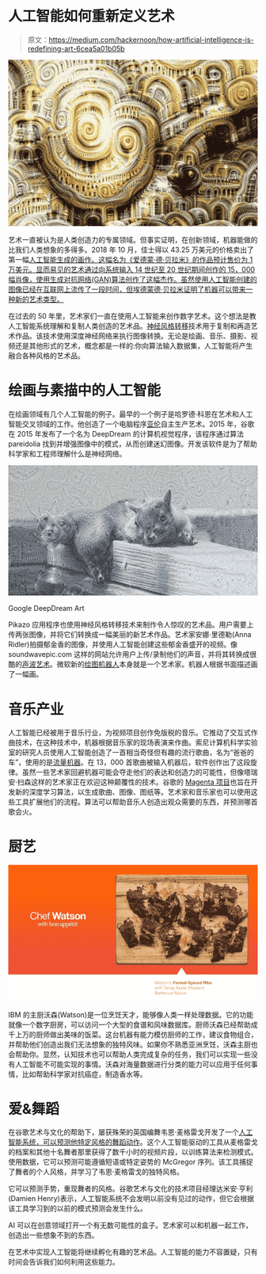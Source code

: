 # 人工智能如何重新定义艺术

> 原文：<https://medium.com/hackernoon/how-artificial-intelligence-is-redefining-art-6cea5a01b05b>

![](img/a6e4265f9102a9c718911c9b38a6c717.png)

艺术一直被认为是人类创造力的专属领域。但事实证明，在创新领域，机器能做的比我们人类想象的多得多。2018 年 10 月，佳士得以 43.25 万美元的价格卖出了第一幅[人工智能生成的画作。这幅名为《爱德蒙·德·贝拉米》的作品预计售价为 1 万美元。显而易见的艺术通过向系统输入 14 世纪至 20 世纪期间创作的 15，000 幅肖像，使用生成对抗网络(GAN)算法创作了这幅杰作。虽然使用人工智能创建的图像已经在互联网上流传了一段时间，但埃德蒙德·贝拉米证明了机器可以带来一种新的艺术类型。](https://www.christies.com/features/A-collaboration-between-two-artists-one-human-one-a-machine-9332-1.aspx)

在过去的 50 年里，艺术家们一直在使用人工智能来创作数字艺术。这个想法是教人工智能系统理解和复制人类创造的艺术品。[神经风格转移](https://en.wikipedia.org/wiki/Neural_Style_Transfer)技术用于复制和再造艺术作品。该技术使用深度神经网络来执行图像转换。无论是绘画、音乐、摄影、视频还是其他形式的艺术，概念都是一样的:你向算法输入数据集，人工智能将产生融合各种风格的艺术品。

# 绘画与素描中的人工智能

在绘画领域有几个人工智能的例子。最早的一个例子是哈罗德·科恩在艺术和人工智能交叉领域的工作。他创造了一个电脑程序[亚伦](https://en.wikipedia.org/wiki/AARON)自主生产艺术。2015 年，谷歌在 2015 年发布了一个名为 DeepDream 的计算机视觉程序，该程序通过算法 pareidolia 找到并增强图像中的模式，从而创建迷幻图像。开发该软件是为了帮助科学家和工程师理解什么是神经网络。

![](img/61c9ad12c2c65772ecab353fa2d9b7df.png)

Google DeepDream Art

Pikazo 应用程序也使用神经风格转移技术来制作令人惊叹的艺术品。用户需要上传两张图像，并将它们转换成一幅美丽的新艺术作品。艺术家安娜·里德勒(Anna Ridler)拍摄郁金香的图像，并使用人工智能创建这些郁金香盛开的视频。像 soundwavepic.com 这样的网站允许用户上传/录制他们的声音，并将其转换成很酷的[声波艺术](https://www.soundwavepic.com)。微软新的[绘图机器人](https://techcrunch.com/2018/01/18/microsofts-new-drawing-bot-is-an-a-i-artist/)本身就是一个艺术家。机器人根据书面描述画了一幅画。

# 音乐产业

人工智能已经被用于音乐行业，为视频项目创作免版税的音乐。它推动了交互式作曲技术，在这种技术中，机器根据音乐家的现场表演来作曲。索尼计算机科学实验室的研究人员使用人工智能创造了一首相当奇怪但有趣的流行歌曲，名为“爸爸的车”，使用的是[流量机器](https://www.seeker.com/tech/artificial-intelligence/inside-flow-machines-the-lab-thats-composing-the-first-ai-generated-pop-album)。在 13，000 首歌曲被输入机器后，软件创作出了这段旋律。虽然一些艺术家回避机器可能会夺走他们的表达和创造力的可能性，但像塔瑞安·扫森这样的艺术家正在欢迎这种颠覆性的技术。谷歌的 [Magenta 项目](https://ai.google/research/teams/brain/magenta/)也旨在开发新的深度学习算法，以生成歌曲、图像、图纸等。艺术家和音乐家也可以使用这些工具扩展他们的流程。算法可以帮助音乐人创造出观众需要的东西，并预测哪首歌会火。

# 厨艺

![](img/ac178a77f20cf06752db01d8e37f003b.png)

IBM 的主厨沃森(Watson)是一位烹饪天才，能够像人类一样处理数据。它的功能就像一个数字厨房，可以访问一个大型的食谱和风味数据库。厨师沃森已经帮助成千上万的厨师做出美味的饭菜。这台机器有能力模仿厨师的工作，建议食物组合，并帮助他们创造出我们无法想象的独特风味。如果你不熟悉亚洲烹饪，沃森主厨也会帮助你。显然，认知技术也可以帮助人类完成复杂的任务，我们可以实现一些没有人工智能不可能实现的事情。沃森对海量数据进行分类的能力可以应用于任何事情，比如帮助科学家对抗癌症，制造香水等。

# 爱&舞蹈

在谷歌艺术与文化的帮助下，屡获殊荣的英国编舞韦恩·麦格雷戈开发了一个[人工智能系统，可以预测他特定风格的舞蹈动作](https://www.dancemagazine.com/is-google-the-worlds-next-great-choreographer-2625652667.html?rebelltitem=2#rebelltitem2)。这个人工智能驱动的工具从麦格雷戈的档案和其他十名舞者那里获得了数千小时的视频片段，以训练算法来检测模式。使用数据，它可以预测可能遵循短语或特定姿势的 McGregor 序列。该工具捕捉了舞者的个人风格，并学习了韦恩·麦格雷戈的独特风格。

它可以预测手势，重现舞者的风格。谷歌艺术与文化的技术项目经理达米安·亨利(Damien Henry)表示，人工智能系统不会发明以前没有见过的动作，但它会根据该工具学习到的以前的模式预测会发生什么。

AI 可以在创意领域打开一个有无数可能性的盒子。艺术家可以和机器一起工作，创造出一些想象不到的东西。

在艺术中实现人工智能将继续孵化有趣的艺术品。人工智能的能力不容置疑，只有时间会告诉我们如何利用这些能力。